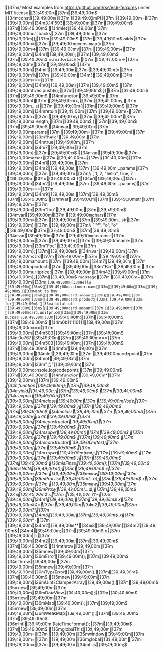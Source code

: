 [37m// Most examples from https://github.com/rse/es6-features under MIT license[39;49;00m[37m[39;49;00m$
[34mconst[39;49;00m[37m [39;49;00mPI[37m [39;49;00m=[37m [39;49;00m[34m3.141593[39;49;00m;[37m[39;49;00m$
[37m[39;49;00m$
[34mlet[39;49;00m[37m [39;49;00mcallbacks[37m [39;49;00m=[37m [39;49;00m[];[37m[39;49;00m$
[37m[39;49;00m$
odds[37m  [39;49;00m=[37m [39;49;00mevens.map(v[37m [39;49;00m=>[37m [39;49;00mv[37m [39;49;00m+[37m [39;49;00m[34m1[39;49;00m);[37m[39;49;00m$
[37m[39;49;00m$
nums.forEach(v[37m [39;49;00m=>[37m [39;49;00m{[37m[39;49;00m$
[37m   [39;49;00m[34mif[39;49;00m[37m [39;49;00m(v[37m [39;49;00m%[37m [39;49;00m[34m5[39;49;00m[37m [39;49;00m===[37m [39;49;00m[34m0[39;49;00m)[37m[39;49;00m$
[37m       [39;49;00mfives.push(v);[37m[39;49;00m$
})[37m[39;49;00m$
[37m[39;49;00m$
[34mfunction[39;49;00m[37m [39;49;00mf[37m [39;49;00m(x,[37m [39;49;00my,[37m [39;49;00m...a)[37m [39;49;00m{[37m[39;49;00m$
[37m    [39;49;00m[34mreturn[39;49;00m[37m [39;49;00m(x[37m [39;49;00m+[37m [39;49;00my)[37m [39;49;00m*[37m [39;49;00ma.length;[37m[39;49;00m$
}[37m[39;49;00m$
[37m[39;49;00m$
[34mvar[39;49;00m[37m [39;49;00mparams[37m [39;49;00m=[37m [39;49;00m[[37m [39;49;00m[33m"hello"[39;49;00m,[37m [39;49;00m[34mtrue[39;49;00m,[37m [39;49;00m[34m7[39;49;00m[37m [39;49;00m];[37m[39;49;00m$
[34mvar[39;49;00m[37m [39;49;00mother[37m [39;49;00m=[37m [39;49;00m[[37m [39;49;00m[34m1[39;49;00m,[37m [39;49;00m[34m2[39;49;00m,[37m [39;49;00m...params[37m [39;49;00m];[37m [39;49;00m[37m// [ 1, 2, "hello", true, 7 ][39;49;00m[37m[39;49;00m$
f([34m1[39;49;00m,[37m [39;49;00m[34m2[39;49;00m,[37m [39;49;00m...params)[37m [39;49;00m===[37m [39;49;00m[34m9[39;49;00m;[37m[39;49;00m$
[37m[39;49;00m$
[34mvar[39;49;00m[37m [39;49;00mstr[37m [39;49;00m=[37m [39;49;00m[33m"foo"[39;49;00m;[37m[39;49;00m$
[34mvar[39;49;00m[37m [39;49;00mchars[37m [39;49;00m=[37m [39;49;00m[[37m [39;49;00m...str[37m [39;49;00m];[37m [39;49;00m[37m// [ "f", "o", "o" ][39;49;00m[37m[39;49;00m$
[37m[39;49;00m$
[34mvar[39;49;00m[37m [39;49;00mcustomer[37m [39;49;00m=[37m [39;49;00m{[37m [39;49;00mname:[37m [39;49;00m[33m"Foo"[39;49;00m[37m [39;49;00m};[37m[39;49;00m$
[34mvar[39;49;00m[37m [39;49;00mcard[37m [39;49;00m=[37m [39;49;00m{[37m [39;49;00mamount:[37m [39;49;00m[34m7[39;49;00m,[37m [39;49;00mproduct:[37m [39;49;00m[33m"Bar"[39;49;00m,[37m [39;49;00munitprice:[37m [39;49;00m[34m42[39;49;00m[37m [39;49;00m};[37m[39;49;00m$
message[37m [39;49;00m=[37m [39;49;00m[33m`[39;49;00m[33mHello [39;49;00m[33m${[39;49;00mcustomer.name[33m}[39;49;00m[33m,[39;49;00m$
[33mwant to buy [39;49;00m[33m${[39;49;00mcard.amount[33m}[39;49;00m[33m [39;49;00m[33m${[39;49;00mcard.product[33m}[39;49;00m[33m for[39;49;00m$
[33ma total of [39;49;00m[33m${[39;49;00mcard.amount[37m [39;49;00m*[37m [39;49;00mcard.unitprice[33m}[39;49;00m[33m bucks?[39;49;00m[33m`[39;49;00m;[37m[39;49;00m$
[37m[39;49;00m$
[34m0b111110111[39;49;00m[37m [39;49;00m===[37m [39;49;00m[34m503[39;49;00m;[37m[39;49;00m$
[34m0o767[39;49;00m[37m [39;49;00m===[37m [39;49;00m[34m503[39;49;00m;[37m[39;49;00m$
[37m[39;49;00m$
[34mfor[39;49;00m[37m [39;49;00m([34mlet[39;49;00m[37m [39;49;00mcodepoint[37m [39;49;00m[34mof[39;49;00m[37m [39;49;00m[33m"𠮷"[39;49;00m)[37m [39;49;00mconsole.log(codepoint);[37m[39;49;00m$
[37m[39;49;00m$
[34mfunction[39;49;00m*[37m [39;49;00m();[37m[39;49;00m$
*[34mfunction[39;49;00m();[37m[39;49;00m$
[34myield[39;49;00m;[37m[39;49;00m$
[37m[39;49;00m$
[34mexport[39;49;00m[37m [39;49;00m[34mclass[39;49;00m[37m [39;49;00mNode[37m [39;49;00m{[37m[39;49;00m$
}[37m[39;49;00m$
[37m[39;49;00m$
[34mclass[39;49;00m[37m [39;49;00mA[37m [39;49;00m{[37m[39;49;00m$
[37m    [39;49;00m[34mconstructor[39;49;00m()[37m [39;49;00m{[37m[39;49;00m$
[37m        [39;49;00m[34msuper[39;49;00m()[37m[39;49;00m$
[37m    [39;49;00m}[37m[39;49;00m$
[37m[39;49;00m$
[37m    [39;49;00m[34mconstructor[39;49;00m(test)[37m [39;49;00m{[37m[39;49;00m$
[37m        [39;49;00m[34msuper[39;49;00m(test);[37m[39;49;00m$
[37m    [39;49;00m}[37m[39;49;00m$
}[37m[39;49;00m$
[37m[39;49;00m$
[36misFinite[39;49;00m();[37m[39;49;00m$
[36misNaN[39;49;00m();[37m[39;49;00m$
x[37m [39;49;00m=[37m [39;49;00m[35mnew[39;49;00m[37m [39;49;00m[36mPromise[39;49;00m(...a);[37m[39;49;00m$
x[37m [39;49;00m=[37m [39;49;00m[35mnew[39;49;00m[37m [39;49;00m[36mProxy[39;49;00m(...a);[37m[39;49;00m$
[37m[39;49;00m$
x[37m [39;49;00m??=[37m [39;49;00m[34m1[39;49;00m;[37m[39;49;00m$
x[37m [39;49;00m&&=[37m [39;49;00m[34m2[39;49;00m[37m [39;49;00m??[37m [39;49;00m[34m3[39;49;00m;[37m[39;49;00m$
x[37m [39;49;00m**=[37m [39;49;00m[34m2[39;49;00m**[34m3[39;49;00m|[34m2[39;49;00m&[34m4[39;49;00m;[37m[39;49;00m$
x[37m [39;49;00m||=[37m [39;49;00m[34m2[39;49;00m;[37m[39;49;00m$
[37m[39;49;00m$
[34mthrow[39;49;00m[37m [39;49;00m[35mnew[39;49;00m[37m [39;49;00m[36mError[39;49;00m();[37m[39;49;00m$
[34mthrow[39;49;00m[37m [39;49;00m[35mnew[39;49;00m[37m [39;49;00m[36mTypeError[39;49;00m();[37m[39;49;00m$
[37m[39;49;00m$
[35mnew[39;49;00m[37m [39;49;00m[36mUint8ClampedArray[39;49;00m();[37m[39;49;00m$
[35mnew[39;49;00m[37m [39;49;00m[36mDataView[39;49;00m();[37m[39;49;00m$
[35mnew[39;49;00m[37m [39;49;00m[36mMap[39;49;00m();[37m[39;49;00m$
[35mnew[39;49;00m[37m [39;49;00m[36mWeakMap[39;49;00m();[37m[39;49;00m$
[37m[39;49;00m$
[36mIntl[39;49;00m.DateTimeFormat();[37m[39;49;00m$
[37m[39;49;00m$
[36mglobalThis[39;49;00m[37m [39;49;00m=[37m [39;49;00m[36mwindow[39;49;00m[37m [39;49;00m=[37m [39;49;00m[36mglobal[39;49;00m[37m [39;49;00m=[37m [39;49;00m[34mthis[39;49;00m;$
